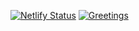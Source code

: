 [![Netlify Status](https://api.netlify.com/api/v1/badges/e37aa25b-0982-43f6-9180-20bf395039ed/deploy-status)](https://app.netlify.com/sites/iniesta-webtech/deploys)
[![Greetings](https://github.com/INIESTA-WEBTECH/website/actions/workflows/greetings.yml/badge.svg)](https://github.com/INIESTA-WEBTECH/website/actions/workflows/greetings.yml)
